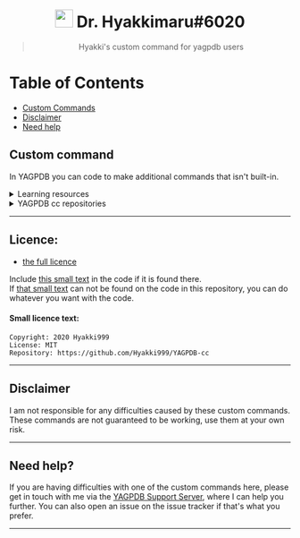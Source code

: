 
<h1 align="center"><img src="https://cdn.discordapp.com/avatars/596956753657069599/f913f1d1943ede689ade2f0cbdee4307.png" height=32px width=32px></img>&nbspDr. Hyakkimaru#6020</h1>

> <p align="center">Hyakki's custom command for yagpdb users</p>

# Table of Contents
- [Custom Commands](#custom-command)
- [Disclaimer](#disclaimer)
- [Need help](#need-help?)


## Custom command
In YAGPDB you can code to make additional commands that isn't built-in.

<details><summary>Learning resources</summary>

  - [The custom command interface](https://learn.yagpdb.xyz/the-custom-command-interface)
  - [Learning page](https://learn.yagpdb.xyz/)
  - [Templates](https://docs.yagpdb.xyz/reference/templates)
</details>

<details><summary>YAGPDB cc repositories</summary>

  - [YAGPDB cc's](https://github.com/yagpdb-cc/yagpdb-cc)
  - [wolf's](https://github.com/TheHDCrafter/yagpdb-cc)
  - [Pedro's](https://github.com/Pedro-Pessoa/yagpdb-cc/tree/Tickets/tickets)
  - [DZ](https://github.com/DZ-TM/Yagpdb.xyz)
  - [sponge](https://github.com/Spongerooski/yagpdb-cc)
</details>

---
## Licence:  
 - [the full licence](https://github.com/Hyakki999/YAGPDB-cc/blob/main/LICENSE)

Include [this small text](#small-licence-text) in the code if it is found there.  
If [that small text](#small-licence-text) can not be found on the code in this repository, you can do whatever you want with the code.  

#### Small licence text:
```
Copyright: 2020 Hyakki999
License: MIT
Repository: https://github.com/Hyakki999/YAGPDB-cc
```

---
## Disclaimer

I am not responsible for any difficulties caused by these custom commands. These commands are not guaranteed to be working, use them at your own risk.

---
## Need help?

If you are having difficulties with one of the custom commands here, please get in touch with me via the [YAGPDB Support Server](https://discord.gg/5uVyq2E), where I can help you further. You can also open an issue on the issue tracker if that's what you prefer.

---

